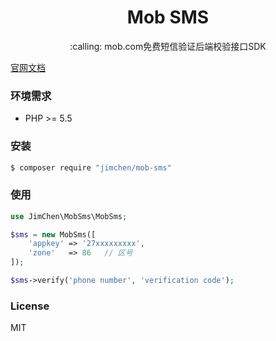 <h1 align="center">Mob SMS</h1>

<p align="center">:calling: mob.com免费短信验证后端校验接口SDK</p>

[官网文档](http://sms.mob.com/)

### 环境需求

- PHP >= 5.5

### 安装

```bash
$ composer require "jimchen/mob-sms"
```

### 使用

```php
use JimChen\MobSms\MobSms;

$sms = new MobSms([
    'appkey' => '27xxxxxxxxx',
    'zone'   => 86   // 区号
]);

$sms->verify('phone number', 'verification code');
```

### License
MIT

